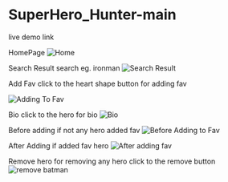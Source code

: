 # SuperHero_Hunter-main

live demo link 


HomePage
![Home](https://user-images.githubusercontent.com/112196917/227564141-ea44ad82-ad6b-4269-bdfa-408ef23b5a61.PNG)

Search Result             search eg. ironman
![Search Result](https://user-images.githubusercontent.com/112196917/227564371-bb9ba16f-237f-45dc-a38a-336981e249bf.PNG)

Add Fav  click to the heart shape button for adding fav


![Adding To Fav](https://user-images.githubusercontent.com/112196917/227563937-33e49f9d-ebf7-49b8-8c4d-dcfe1f39eb07.PNG)

Bio                      click to the hero for bio
![Bio](https://user-images.githubusercontent.com/112196917/227564084-b42cbbab-c1c2-410b-8cf0-8d4d917a78db.PNG)

Before adding            if not any hero added fav
![Before Adding to Fav](https://user-images.githubusercontent.com/112196917/227564077-76325b6a-a156-4121-8b8f-b166c1c8e20b.PNG)

After Adding             if  added fav hero
![After adding fav](https://user-images.githubusercontent.com/112196917/227564032-cb9596f2-5482-4d80-af03-fdc72e8a14d7.PNG)

Remove hero                for removing any hero click to the remove button
![remove batman](https://user-images.githubusercontent.com/112196917/227564355-cf18afc3-84b5-4cb9-b316-21f782f2c3db.PNG)
